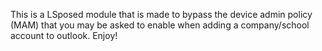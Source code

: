 This is a LSposed module that is made to bypass the device admin policy (MAM) that you may be asked to enable when adding a company/school account to outlook. Enjoy!